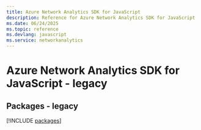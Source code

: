 ```yaml
---
title: Azure Network Analytics SDK for JavaScript
description: Reference for Azure Network Analytics SDK for JavaScript
ms.date: 06/24/2025
ms.topic: reference
ms.devlang: javascript
ms.service: networkanalytics
---
```

# Azure Network Analytics SDK for JavaScript - legacy
## Packages - legacy
[!INCLUDE [packages](network-analytics-index.md)]